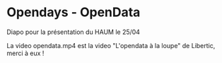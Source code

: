 Opendays - OpenData
===================

Diapo pour la présentation du HAUM le 25/04

La video opendata.mp4 est la video "L'opendata à la loupe" de Libertic, merci à eux !
